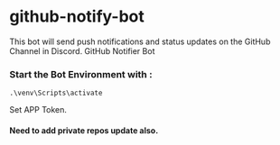 # github-notify-bot
 This bot will send push notifications and status updates on the GitHub Channel in Discord.  GitHub Notifier Bot


### Start the Bot Environment with :
```
.\venv\Scripts\activate
```

Set APP Token.


#### Need to add private repos update also.
